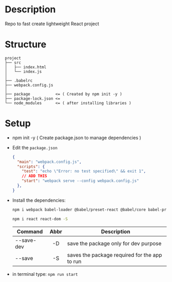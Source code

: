 # Description

Repo to fast create lightweight React project

# Structure

```
project
├── src
│   ├── index.html
│   └── index.js
│
├── .babelrc
├── webpack.config.js
│
├── package           <= ( Created by npm init -y )
├── package-lock.json <=
└── node_modules      <= ( after installing libraries )
```

# Setup

- npm init -y     ( Create package.json to manage dependencies )



- Edit the `package.json`
  ```json
  {
    "main": "webpack.config.js",
    "scripts": {
      "test": "echo \"Error: no test specified\" && exit 1",
      // ADD THIS
      "start": "webpack serve --config webpack.config.js" 
    },
  }
  ```

- Install the dependencies:

	```bash
	npm i webpack babel-loader @babel/preset-react @babel/core babel-preset-react html-webpack-plugin webpack-dev-server css-loader style-loader @babel/plugin-proposal-class-properties webpack-cli -D

	npm i react react-dom -S
	```

	| Command     | Abbr | Description                                   |
	|-------------|:----:|-----------------------------------------------|
	| --save-dev  |  -D  | save the package only for dev purpose         |
	| --save      |  -S  | saves the package required for the app to run |



- in terminal type: `npm run start`

